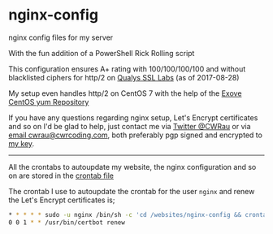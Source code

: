 # nginx-config

nginx config files for my server

With the fun addition of a PowerShell Rick Rolling script

This configuration ensures A+ rating with 100/100/100/100 and without blacklisted ciphers for http/2 on [Qualys SSL Labs](https://www.ssllabs.com/ssltest/analyze.html?d=cwrcoding.com) (as of 2017-08-28)

My setup even handles http/2 on CentOS 7 with the help of the [Exove CentOS yum Repository](https://packages.exove.com/)

If you have any questions regarding nginx setup, Let's Encrypt certificates and so on I'd be glad to help, just contact me via [Twitter @CWRau](https://twitter.com/CWRau) or via [email cwrau@cwrcoding.com](mailto:cwrau@cwrcoding.com), both preferably pgp signed and encrypted to [my key](https://keybase.io/cwrau).
___

All the crontabs to autoupdate my website, the nginx configuration and so on are stored in the [crontab file](crontab)

The crontab I use to autoupdate the crontab for the user ``nginx`` and renew the Let's Encrypt certificates is;

```bash
* * * * * sudo -u nginx /bin/sh -c 'cd /websites/nginx-config && crontab crontab'
0 0 1 * * /usr/bin/certbot renew
```
